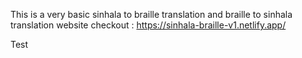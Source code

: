 This is a very basic sinhala to braille translation and braille to sinhala translation website
checkout :  https://sinhala-braille-v1.netlify.app/

Test
